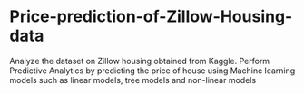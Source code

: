 # Price-prediction-of-Zillow-Housing-data
Analyze the dataset on Zillow housing obtained from Kaggle. Perform Predictive Analytics by predicting the price of house using Machine learning models such as linear models, tree models and non-linear models 
